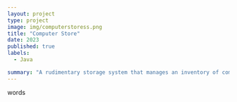 ```yaml
---
layout: project
type: project
image: img/computerstoress.png
title: "Computer Store"
date: 2023
published: true
labels:
  - Java

summary: "A rudimentary storage system that manages an inventory of computers."
---
```


words
